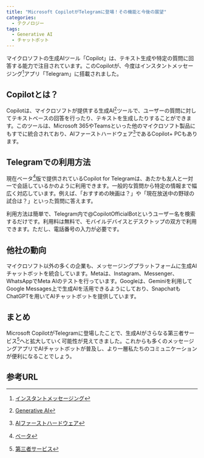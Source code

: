 ```yaml
---
title: "Microsoft CopilotがTelegramに登場！その機能と今後の展望"
categories:
  - テクノロジー
tags:
  - Generative AI
  - チャットボット
---
```


マイクロソフトの生成AIツール「Copilot」は、テキスト生成や特定の質問に回答する能力で注目されています。このCopilotが、今度はインスタントメッセージング[^1]アプリ「Telegram」に搭載されました。

## Copilotとは？

Copilotは、マイクロソフトが提供する生成AI[^2]ツールで、ユーザーの質問に対してテキストベースの回答を行ったり、テキストを生成したりすることができます。このツールは、Microsoft 365やTeamsといった他のマイクロソフト製品にもすでに統合されており、AIファーストハードウェア[^3]であるCopilot+ PCもあります。

## Telegramでの利用方法

現在ベータ[^4]版で提供されているCopilot for Telegramは、あたかも友人と一対一で会話しているかのように利用できます。一般的な質問から特定の情報まで幅広く対応しています。例えば、「おすすめの映画は？」や「現在放送中の野球の試合は？」といった質問に答えます。

利用方法は簡単で、Telegram内で@CopilotOfficialBotというユーザー名を検索するだけです。利用料は無料で、モバイルデバイスとデスクトップの双方で利用できます。ただし、電話番号の入力が必要です。

## 他社の動向

マイクロソフト以外の多くの企業も、メッセージングプラットフォームに生成AIチャットボットを統合しています。Metaは、Instagram、Messenger、WhatsAppでMeta AIのテストを行っています。Googleは、Geminiを利用してGoogle Messages上で生成AIを活用できるようにしており、SnapchatもChatGPTを用いてAIチャットボットを提供しています。

## まとめ

Microsoft CopilotがTelegramに登場したことで、生成AIがさらなる第三者サービス[^5]へと拡大していく可能性が見えてきました。これからも多くのメッセージングアプリでAIチャットボットが普及し、より一層私たちのコミュニケーションが便利になることでしょう。

## 参考URL

[^1]:[インスタントメッセージング](https://eow.alc.co.jp/search?q=instant+messaging#:~:text=%E3%80%8A%E3%82%B3%E3%80%8B%E3%82%A4%E3%83%B3%E3%82%B9%E3%82%BF%E3%83%B3%E3%83%88%E3%83%BB%E3%83%A1%E3%83%83%E3%82%BB%E3%83%BC%E3%82%B8%E2%97%86,%E3%83%81%E3%83%A3%E3%83%83%E3%83%88%E3%80%8D%E3%81%A8%E3%81%AF%E7%95%B0%E3%81%AA%E3%82%8B%E3%80%82)
[^2]:[Generative AI](https://www.nri.com/jp/knowledge/glossary/lst/sa/generative_ai)
[^3]:[AIファーストハードウェア](https://www.huffingtonpost.jp/tak-miyata/ai-first-google_a_23243047/)
[^4]:[ベータ](http://betamotor.jp/)
[^5]:[第三者サービス](https://eow.alc.co.jp/search?q=3rd-party+service)
[^6]:オリジナルURL(https://techcrunch.com/2024/05/29/telegram-microsoft-copilot-ai-chatbot/)
